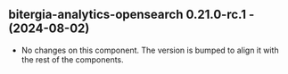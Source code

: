   ## bitergia-analytics-opensearch 0.21.0-rc.1 - (2024-08-02)
  
  * No changes on this component. The version is bumped to align it
    with the rest of the components.
